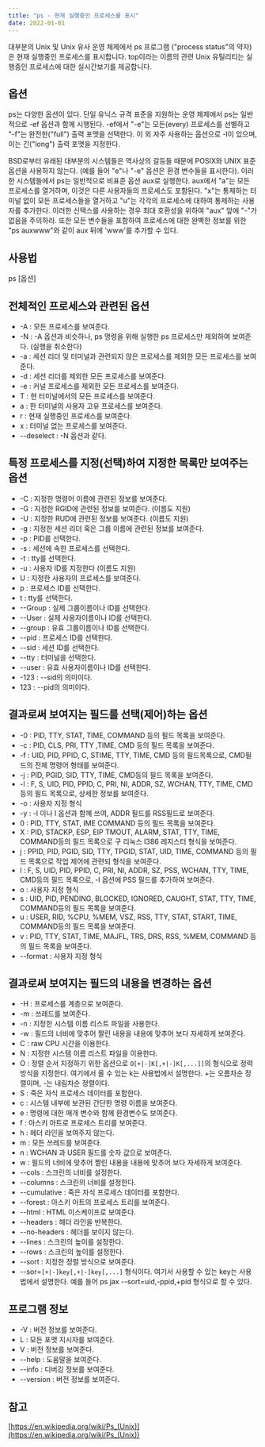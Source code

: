 ```yaml
---
title: "ps - 현재 실행중인 프로세스를 표시"
date: 2022-01-01
---
```


대부분의 Unix 및 Unix 유사 운영 체제에서 ps 프로그램 ("process status"의 약자)은 현재 실행중인 프로세스를 표시합니다. top이라는 이름의 관련 Unix 유틸리티는 실행중인 프로세스에 대한 실시간보기를 제공합니다. 

## 옵션
ps는 다양한 옵션이 있다. 단일 유닉스 규격 표준을 지원하는 운영 체제에서 ps는 일반적으로 -ef 옵션과 함께 시행된다. -ef에서 "-e"는 모든(every) 프로세스를 선별하고 "-f"는 완전한("full") 출력 포맷을 선택한다. 이 외 자주 사용하는 옵션으로 -l이 있으며, 이는 긴("long") 출력 포맷을 지정한다.

BSD로부터 유래된 대부분의 시스템들은 역사상의 갈등들 때문에 POSIX와 UNIX 표준 옵션을 사용하지 않는다. (예를 들어 "e"나 "-e" 옵션은 환경 변수들을 표시한다). 이러한 시스템들에서 ps는 일반적으로 비표준 옵션 aux로 실행한다. aux에서 "a"는 모든 프로세스를 열거하며, 이것은 다른 사용자들의 프로세스도 포함된다. "x"는 통제하는 터미널 없이 모든 프로세스들을 열거하고 "u"는 각각의 프로세스에 대하여 통제하는 사용자를 추가한다. 이러한 신택스를 사용하는 경우 최대 호환성을 위하여 "aux" 앞에 "-"가 없음을 주의하라. 또한 모든 변수들을 포함하여 프로세스에 대한 완벽한 정보를 위한 "ps auxwww"와 같이 aux 뒤에 'www'를 추가할 수 있다. 

## 사용법
ps [옵션]

## 전체적인 프로세스와 관련된 옵션

* -A : 모든 프로세스를 보여준다.
* -N : -A 옵션과 비슷하나, ps 명령을 위해 실행한 ps 프로세스만 제외하여 보여준다. (실행을 취소한다)
* -a : 세션 리더 및 터미널과 관련되지 않은 프로세스를 제외한 모든 프로세스를 보여준다.
* -d : 세션 리더를 제외한 모든 프로세스를 보여준다.
* -e : 커널 프로세스를 제외한 모든 프로세스를 보여준다.
* T : 현 터미널에서의 모든 프로세스를 보여준다.
* a : 한 터미널의 사용자 고유 프로세스를 보여준다.
* r : 현재 실행중인 프로세스를 보여준다.
* x : 터미널 없는 프로세스를 보여준다.
* --deselect : -N 옵션과 같다.
 
## 특정 프로세스를 지정(선택)하여 지정한 목록만 보여주는 옵션

* -C : 지정한 명령어 이름에 관련된 정보를 보여준다.
* -G : 지정한 RGID에 관련된 정보를 보여준다. (이름도 지원)
* -U : 지정한 RUD에 관련된 정보를 보여준다. (이름도 지원)
* -g : 지정한 세션 리더 혹은 그룹 이름에 관련된 정보를 보여준다.
* -p : PID를 선택한다.
* -s : 세션에 속한 프로세스를 선택한다.
* -t : tty를 선택한다.
* -u : 사용자 ID를 지정한다 (이름도 지원)
* U : 지정한 사용자의 프로세스를 보여준다.
* p : 프로세스 ID를 선택한다.
* t : tty를 선택한다.
* --Group : 실제 그룹이름이나 ID를 선택한다.
* --User : 실제 사용자이름이나 ID를 선택한다.
* --group : 유효 그룹이름이나 ID를 선택한다.
* --pid : 프로세스 ID를 선택한다.
* --sid : 세션 ID를 선택한다.
* --tty : 터미널을 선택한다.
* --user : 유효 사용자이름이나 ID를 선택한다.
* -123 : --sid의 의미이다.
* 123 : --pid의 의미이다.
 
## 결과로써 보여지는 필드를 선택(제어)하는 옵션

* -0 : PID, TTY, STAT, TIME, COMMAND 등의 필드 목록을 보여준다.
* -c : PID, CLS, PRI, TTY ,TIME, CMD 등의 필드 목록을 보여준다.
* -f : UID, PID, PPID, C, STIME, TTY, TIME, CMD 등의 필드목록으로, CMD필드의 전체 명령어 형태를 보여준다.
* -j : PID, PGID, SID, TTY, TIME, CMD등의 필드 목록을 보여준다.
* -l : F, S, UID, PID, PPID, C, PRI, NI, ADDR, SZ, WCHAN, TTY, TIME, CMD등의 필드 목록으로, 상세한 정보를 보여준다.
* -o : 사용자 지정 형식
* -y : -l 이나 l 옵션과 함께 쓰여, ADDR 필드를 RSS필드로 보여준다.
* 0 : PID, TTY, STAT, IME COMMAND 등의 필드 목록을 보여준다.
* X : PID, STACKP, ESP, EIP TMOUT, ALARM, STAT, TTY, TIME, COMMAND등의 필드 목록으로 구 리눅스 I386 레지스터 형식을 보여준다.
* j : PPID, PID, PGID, SID, TTY, TPGID, STAT, UID, TIME, COMMAND 등의 필드 목록으로 작업 제어에 관련되 형식을 보여준다.
* l : F, S, UID, PID, PPID, C, PRI, NI, ADDR, SZ, PSS, WCHAN, TTY, TIME, CMD등의 필드 목록으로, -l 옵션에 PSS 필드를 추가하여 보여준다.
* o : 사용자 지정 형식
* s : UID, PID, PENDING, BLOCKED, IGNORED, CAUGHT, STAT, TTY, TIME, COMMAND등의 필드 목록을 보여준다.
* u : USER, RID, %CPU, %MEM, VSZ, RSS, TTY, STAT, START, TIME, COMMAND등의 필드 목록을 보여준다.
* v : PID, TTY, STAT, TIME, MAJFL, TRS, DRS, RSS, %MEM, COMMAND 등의 필드 목록을 보여준다.
* --format : 사용자 지정 형식
 
## 결과로써 보여지는 필드의 내용을 변경하는 옵션

* -H : 프로세스를 계층으로 보여준다.
* -m : 쓰레드를 보여준다.
* -n : 지정한 시스템 이름 리스트 파일을 사용한다.
* -w : 필드의 너비에 맞추어 짤린 내용을 내용에 맞추어 보다 자세하게 보여준다.
* C : raw CPU 시간을 이용한다.
* N : 지정한 시스템 이름 리스트 파일을 이용한다.
* O : 정렬 순서 지정하기 위한 옵션으로 ```O[+|-]K[,+|-]K[,...]]```의 형식으로 정력 방식을 지정한다. 여기에서 올 수 있는 k는 사용법에서 설명한다. +는 오름차순 정렬이며, -는 내림차순 정렬이다.
* S : 죽은 자식 프로세스 데이터를 포함한다.
* c : 시스템 내부에 보관된 간단한 명령 이름을 보여준다.
* e : 명령에 대한 매개 변수와 함께 환경변수도 보여준다.
* f : 아스키 아트로 프로세스 트리를 보여준다.
* h : 헤더 라인을 보여주지 않는다.
* m : 모든 쓰레드를 보여준다.
* n : WCHAN 과 USER 필드를 숫자 값으로 보여준다.
* w : 필드의 너비에 맞추어 짤린 내용을 내용에 맞추어 보다 자세하게 보여준다.
* --cols : 스크린의 너비를 설정한다.
* --columns : 스크린의 너비를 설정한다.
* --cumulative : 죽은 자식 프로세스 데이터를 포함한다.
* --forest : 아스키 아트의 프로세스 트리를 보여준다.
* --html : HTML 이스케이프로 보여준다.
* --headers : 헤더 라인을 반복한다.
* --no-headers : 헤더를 보이지 않는다.
* --lines : 스크린의 높이를 설정한다.
* --rows : 스크린의 높이를 설정한다.
* --sort : 지정한 정렬 방식으로 보여준다.
* --sor=```[+|-]key[,+|-]key[,...]``` 형식이다. 여기서 사용할 수 있는 key는 사용법에서 설명한다. 예를 들어 ps jax --sort=uid,-ppid,+pid 형식으로 할 수 있다.
 
## 프로그램 정보

* -V : 버전 정보를 보여준다.
* L : 모든 포맷 지시자를 보여준다.
* V : 버전 정보를 보여준다.
* --help : 도움말을 보여준다.
* --info : 디버깅 정보를 보여준다.
* --version : 버전 정보를 보여준다.

## 참고
[https://en.wikipedia.org/wiki/Ps_(Unix)](https://en.wikipedia.org/wiki/Ps_(Unix))